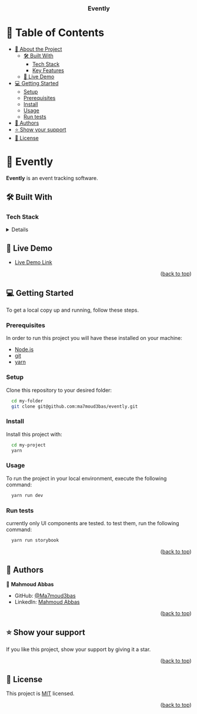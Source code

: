 <a name="readme-top"></a>

<div align="center">
  <!-- You are encouraged to replace this logo with your own! Otherwise you can also remove it. -->
  <br/>

  <h3><b>Evently</b></h3>

</div>

<!-- TABLE OF CONTENTS -->

# 📗 Table of Contents

- [📖 About the Project](#about-project)
  - [🛠 Built With](#built-with)
    - [Tech Stack](#tech-stack)
    - [Key Features](#key-features)
  - [🚀 Live Demo](#live-demo)
- [💻 Getting Started](#getting-started)
  - [Setup](#setup)
  - [Prerequisites](#prerequisites)
  - [Install](#install)
  - [Usage](#usage)
  - [Run tests](#run-tests)
- [👥 Authors](#authors)
- [⭐️ Show your support](#support)
- [📝 License](#license)

<!-- PROJECT DESCRIPTION -->

# 📖 Evently <a name="about-project"></a>

**Evently** is an event tracking software. 

## 🛠 Built With <a name="built-with"></a>

### Tech Stack <a name="tech-stack"></a>

<details>
  <ul>
    <li><a href="https://beta.nextjs.org/">Next.js 13</a></li>
    <li><a href="https://reactjs.org/">React.js</a></li>
    <li><a href="https://tailwindcss.com/">Tailwind CSS</a></li>
    <li><a href="https://www.typescriptlang.org/">Typescript</a></li>
    <li><a href="https://www.storybook.js.org/">StoryBook</a></li>
    <li><a href="https://www.npmjs.com/package/class-variance-authority">Class Variant Authority</a></li>
  </ul>
</details>

<!-- LIVE DEMO -->

## 🚀 Live Demo <a name="live-demo"></a>

- [Live Demo Link](https://evently-liart.vercel.app)

<p align="right">(<a href="#readme-top">back to top</a>)</p>

<!-- GETTING STARTED -->

## 💻 Getting Started <a name="getting-started"></a>

To get a local copy up and running, follow these steps.

### Prerequisites

In order to run this project you will have these installed on your machine: 

- [Node.js](https://nodejs.org/en/) 
- [git](https://git-scm.com/) 
- [yarn](https://classic.yarnpkg.com/en/) 


### Setup

Clone this repository to your desired folder:


```sh
  cd my-folder
  git clone git@github.com:ma7moud3bas/evently.git
```


### Install

Install this project with:


```sh
  cd my-project
  yarn
```


### Usage

To run the project in your local environment, execute the following command:

```sh
  yarn run dev
```


### Run tests

currently only UI components are tested.
to test them, run the following command:


```sh
  yarn run storybook
```

<p align="right">(<a href="#readme-top">back to top</a>)</p>

<!-- AUTHORS -->

## 👥 Authors <a name="authors"></a>

👤 **Mahmoud Abbas**

- GitHub: [@Ma7moud3bas](https://github.com/Ma7moud3bas)
- LinkedIn: [Mahmoud Abbas](https://linkedin.com/in/mahmoud-m-abbas)


<p align="right">(<a href="#readme-top">back to top</a>)</p>

<!-- SUPPORT -->

## ⭐️ Show your support <a name="support"></a>

If you like this project, show your support by giving it a star.

<p align="right">(<a href="#readme-top">back to top</a>)</p>


<!-- LICENSE -->

## 📝 License <a name="license"></a>

This project is [MIT](./LICENSE) licensed.

<p align="right">(<a href="#readme-top">back to top</a>)</p>
